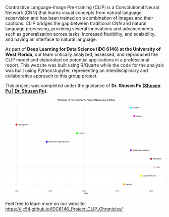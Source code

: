 Contrastive Language-Image Pre-training (CLIP) is a Convolutional Neural Network (CNN) that learns visual concepts from natural language supervision and has been trained on a combination of images and their captions. CLIP bridges the gap between traditional CNN and natural language processing, providing several innovations and advancements such as generalization across tasks, increased flexibility, and scalability, and having an interface to natural language.

As part of **Deep Learning for Data Science (IDC 6146) at the University of West Florida**, our team critically analyzed, assessed, and reproduced the CLIP model and elaborated on potential applications in a professional report. This website was built using R/Quarto while the code for the analysis was built using Python/Jupyter, representing an interdisciplinary and collaborative approach to this group project.

This project was completed under the guidance of **Dr. Shusen Pu ([Shusen Pu \| Dr. Shusen Pu](https://www.shusenpu.com/)).**

![CLIP](images/timeline.png)

Feel free to learn more on our website: https://jjc54.github.io/IDC6146_Project_CLIP_Chronicles/

